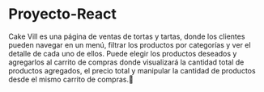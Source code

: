 # Proyecto-React
Cake Vill es una página de ventas de tortas y tartas, donde los clientes pueden navegar en un menú, filtrar los productos por categorías y ver el detalle de cada uno de ellos. Puede elegir los productos deseados y agregarlos al carrito de compras donde visualizará la cantidad total de productos agregados, el precio total y manipular la cantidad de productos desde el mismo carrito de compras.🎂 
